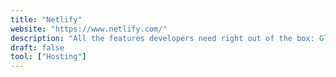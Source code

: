 ```yaml
---
title: "Netlify"
website: "https://www.netlify.com/"
description: "All the features developers need right out of the box: Global CDN, Continuous Deployment, one click HTTPS and more"
draft: false
tool: ["Hosting"]
---
```

